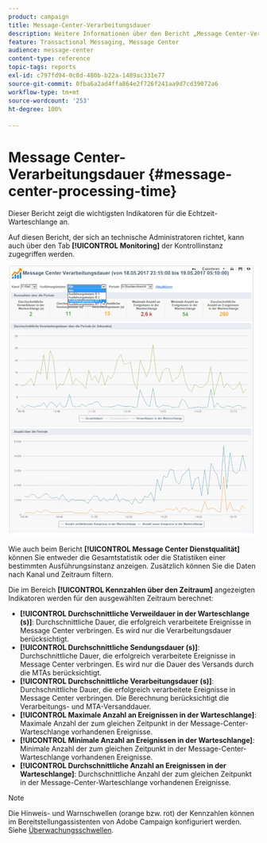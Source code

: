 ```yaml
---
product: campaign
title: Message-Center-Verarbeitungsdauer
description: Weitere Informationen über den Bericht „Message Center-Verarbeitungsdauer“
feature: Transactional Messaging, Message Center
audience: message-center
content-type: reference
topic-tags: reports
exl-id: c797fd94-0c8d-480b-b22a-1489ac331e77
source-git-commit: 0fba6a2ad4ffa864e2f726f241aa9d7cd39072a6
workflow-type: tm+mt
source-wordcount: '253'
ht-degree: 100%

---
```


# Message Center-Verarbeitungsdauer {#message-center-processing-time}



Dieser Bericht zeigt die wichtigsten Indikatoren für die Echtzeit-Warteschlange an.

Auf diesen Bericht, der sich an technische Administratoren richtet, kann auch über den Tab **[!UICONTROL Monitoring]** der Kontrollinstanz zugegriffen werden.

![](assets/mc_reports_2.png)

Wie auch beim Bericht **[!UICONTROL Message Center Dienstqualität]** können Sie entweder die Gesamtstatistik oder die Statistiken einer bestimmten Ausführungsinstanz anzeigen. Zusätzlich können Sie die Daten nach Kanal und Zeitraum filtern.

Die im Bereich **[!UICONTROL Kennzahlen über den Zeitraum]** angezeigten Indikatoren werden für den ausgewählten Zeitraum berechnet:

* **[!UICONTROL Durchschnittliche Verweildauer in der Warteschlange (s)]**: Durchschnittliche Dauer, die erfolgreich verarbeitete Ereignisse in Message Center verbringen. Es wird nur die Verarbeitungsdauer berücksichtigt.
* **[!UICONTROL Durchschnittliche Sendungsdauer (s)]**: Durchschnittliche Dauer, die erfolgreich verarbeitete Ereignisse in Message Center verbringen. Es wird nur die Dauer des Versands durch die MTAs berücksichtigt.
* **[!UICONTROL Durchschnittliche Verarbeitungsdauer (s)]**: Durchschnittliche Dauer, die erfolgreich verarbeitete Ereignisse in Message Center verbringen. Die Berechnung berücksichtigt die Verarbeitungs- und MTA-Versanddauer.
* **[!UICONTROL Maximale Anzahl an Ereignissen in der Warteschlange]**: Maximale Anzahl der zum gleichen Zeitpunkt in der Message-Center-Warteschlange vorhandenen Ereignisse.
* **[!UICONTROL Minimale Anzahl an Ereignissen in der Warteschlange]**: Minimale Anzahl der zum gleichen Zeitpunkt in der Message-Center-Warteschlange vorhandenen Ereignisse.
* **[!UICONTROL Durchschnittliche Anzahl an Ereignissen in der Warteschlange]**: Durchschnittliche Anzahl der zum gleichen Zeitpunkt in der Message-Center-Warteschlange vorhandenen Ereignisse.

>[!NOTE]
>
>Die Hinweis- und Warnschwellen (orange bzw. rot) der Kennzahlen können im Bereitstellungassistenten von Adobe Campaign konfiguriert werden. Siehe [Überwachungsschwellen](../../message-center/using/additional-configurations.md#monitoring-thresholds).
